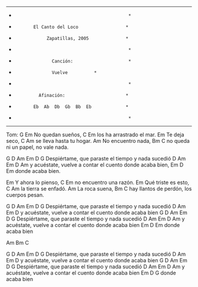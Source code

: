 **************************************************
*                                                *
*            El Canto del Loco                  *
*                 Zapatillas, 2005              *
*                                                *
*                   Canción:                     *
*                   Vuelve 			*
*                                                *
*              Afinación:                       *
*            Eb  Ab  Db  Gb  Bb  Eb             *
*                                                *
**************************************************
Tom: G
Em 
  No quedan sueños, 
C                       Em 
  los ha arrastrado el mar. 
Em 
  Te deja seco, 
C                      Am 
  se lleva hasta tu hogar. 
Am 
  No encuentro nada, 
Bm                  C 
  no queda ni un papel, no vale nada. 
 
 
G         D        Am                Em    D    G 
Despiértame, que paraste el tiempo y nada sucedió 
          D              Am            Em      D     Am 
y acuéstate, vuelve a contar el cuento donde acaba bien, 
Em      D     Em 
donde acaba bien. 
 
 
 
Em 
  Y ahora lo pienso, 
C                     Em 
  no encuentro una razón. 
Em 
  Qué triste es esto, 
C                  Am 
  la tierra se enfadó. 
Am 
  La roca suena, 
Bm                   C 
  hay llantos de perdón, los cuerpos pesan. 
 
 
G         D        Am                Em    D    G 
Despiértame, que paraste el tiempo y nada sucedió 
          D              Am            Em      D 
y acuéstate, vuelve a contar el cuento donde acaba bien 
G         D        Am                Em    D    G 
Despiértame, que paraste el tiempo y nada sucedió 
          D              Am            Em      D     Am 
y acuéstate, vuelve a contar el cuento donde acaba bien 
Em      D     Em 
donde acaba bien 
 
 
Am Bm C 
 
 
G         D        Am                Em    D    G 
Despiértame, que paraste el tiempo y nada sucedió 
          D              Am            Em      D 
y acuéstate, vuelve a contar el cuento donde acaba bien 
G         D        Am                Em    D    G 
Despiértame, que paraste el tiempo y nada sucedió 
          D              Am            Em      D     Am 
y acuéstate, vuelve a contar el cuento donde acaba bien 
Em      D     G 
donde acaba bien